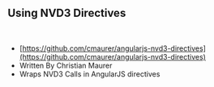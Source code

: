 ##  Using NVD3 Directives
&nbsp;

* [https://github.com/cmaurer/angularjs-nvd3-directives](https://github.com/cmaurer/angularjs-nvd3-directives)
* Written By Christian Maurer
* Wraps NVD3 Calls in AngularJS directives

